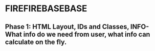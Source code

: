 # FIREFIREBASEBASE

## Phase 1: HTML Layout, IDs and Classes, INFO-What info do we need from user, what info can calculate on the fly.
